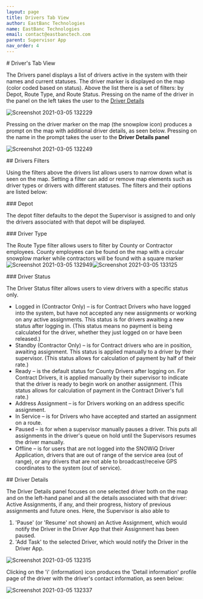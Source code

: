 ```yaml
---
layout: page
title: Drivers Tab View
author: EastBanc Technologies
name: EastBanc Technologies
email: contact@eastbanctech.com
parent: Supervisor App
nav_order: 4
---
```

<section id="Drivers-Tab-View" markdown="1">
# Driver's Tab View<a name="-Drivers-Tab-View"></a>

The Drivers panel displays a list of drivers active in the system with their names and current statuses. The driver marker is displayed on the map (color coded based on status). Above the list there is a set of filters: by Depot, Route Type, and Route Status. Pressing on the name of the driver in the panel on the left takes the user to the [Driver Details](#-Driver-Details)

![Screenshot 2021-03-05 132229](https://user-images.githubusercontent.com/79857237/110157319-0701a400-7db6-11eb-9493-e230d019c5df.png)

Pressing on the driver marker on the map (the snowplow icon) produces a prompt on the map with additional driver details, as seen below. Pressing on the name in the prompt takes the user to the **Driver Details panel**

![Screenshot 2021-03-05 132249](https://user-images.githubusercontent.com/79857237/110157328-0963fe00-7db6-11eb-9d3c-b0f826ee05ee.png)

<section id="Drivers-Filters" markdown="1">
## Drivers Filters<a name="Drivers-Filters"></a>

Using the filters above the drivers list allows users to narrow down what is seen on the map. Setting a filter can add or remove map elements such as driver types or drivers with different statuses. The filters and their options are listed below:

<section id="Depot" markdown="1">
### Depot<a name="Depot"></a>

The depot filter defaults to the depot the Supervisor is assigned to and only the drivers associated with that depot will be displayed. 
</section>

<section id="Driver-Type" markdown="1">
### Driver Type<a name="Driver-Type"></a>

The Route Type filter allows users to filter by County or Contractor employees. County employees can be found on the map with a circular snowplow marker while contractors will be found with a square marker  
![Screenshot 2021-03-05 132949](https://user-images.githubusercontent.com/79857237/110158261-251bd400-7db7-11eb-9796-8878e26572b6.png)![Screenshot 2021-03-05 133125](https://user-images.githubusercontent.com/79857237/110158270-277e2e00-7db7-11eb-95c2-00c4c6b4e1e0.png) 
</section>

<section id="Driver-Status" markdown="1">
### Driver Status<a name="-Driver-Status"></a>

The Driver Status filter allows users to view drivers with a specific status only.

* Logged in (Contractor Only) –  is for Contract Drivers who have logged into the system, but have not accepted any new assignments or working on any active assignments. This status is for drivers awaiting a new status after logging in. (This status means no payment is being calculated for the driver, whether they just logged on or have been released.)
* Standby (Contractor Only) – is for Contract drivers who are in position, awaiting assignment. This status is applied manually to a driver by their supervisor. (This status allows for calculation of payment by half of their rate.)   
* Ready – is the default status for County Drivers after logging on. For Contract Drivers, it is applied manually by their supervisor to indicate that the driver is ready to begin work on another assignment. (This status allows for calculation of payment in the Contract Driver's full rate.)
* Address Assignment – is for Drivers working on an address specific assignment.
* In Service – is for Drivers who have accepted and started an assignment on a route.
* Paused  – is for when a supervisor manually pauses a driver. This puts all assignments in the driver's queue on hold until the Supervisors resumes the driver manually. 
* Offline  – is for users that are not logged into the SNOWiQ Driver Application, drivers that are out of range of the service area (out of range), or any drivers that are not able to broadcast/receive GPS coordinates to the system (out of service).
</section>
</section>

<section id="Driver-Details" markdown="1">
## Driver Details<a name="-Driver-Details"></a>

The Driver Details panel focuses on one selected driver both on the map and on the left-hand panel and all the details associated with that driver: Active Assignments, if any, and their progress, history of previous assignments and future ones. Here, the Supervisor is also able to 
1. 'Pause' (or 'Resume' not shown) an Active Assignment, which would notify the Driver in the Driver App that their Assignment has been paused.  
1. 'Add Task' to the selected Driver, which would notify the Driver in the Driver App. 

![Screenshot 2021-03-05 132315](https://user-images.githubusercontent.com/79857237/110157332-0b2dc180-7db6-11eb-9022-def880815d4d.png)

Clicking on the 'i' (information) icon produces the 'Detail information' profile page of the driver with the driver's contact information, as seen below:

![Screenshot 2021-03-05 132337](https://user-images.githubusercontent.com/79857237/110157336-0cf78500-7db6-11eb-9f92-ca8bfb967396.png)
</section>
</section>